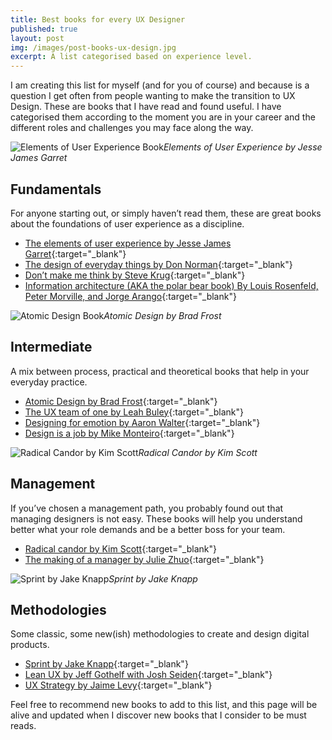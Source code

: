 ```yaml
---
title: Best books for every UX Designer
published: true
layout: post
img: /images/post-books-ux-design.jpg
excerpt: A list categorised based on experience level.
---
```


I am creating this list for myself (and for you of course) and because is a question I get often from people wanting to make the transition to UX Design. These are books that I have read and found useful. I have categorised them according to the moment you are in your career and the different roles and challenges you may face along the way.

![Elements of User Experience Book]({{site.baseurl}}/images/books-elements-user-experience.jpg)*Elements of User Experience by Jesse James Garret*

## Fundamentals
For anyone starting out, or simply haven’t read them, these are great books about the foundations of user experience as a discipline.

- [The elements of user experience by Jesse James Garret](http://www.jjg.net/elements/pdf/elements_ch02.pdf "The elements of user experience by Jesse James Garret"){:target="_blank"}
- [The design of everyday things by Don Norman](https://jnd.org/the-design-of-everyday-things-revised-and-expanded-edition/ "The Design of Everyday Things, Revised and Expanded Edition"){:target="_blank"}
- [Don’t make me think by Steve Krug](http://sensible.com/dmmt.html "Don’t make me think by Steve Krug"){:target="_blank"}
- [Information architecture (AKA the polar bear book) By Louis Rosenfeld, Peter Morville, and Jorge Arango](https://jarango.com/books/ "Information architecture (AKA the polar bear book) By Louis Rosenfeld, Peter Morville, and Jorge Arango"){:target="_blank"}

![Atomic Design Book]({{site.baseurl}}/images/books-atomic-design.jpg)*Atomic Design by Brad Frost*

## Intermediate
A mix between process, practical and theoretical books that help in your everyday practice.

- [Atomic Design by Brad Frost](http://atomicdesign.bradfrost.com){:target="_blank"}
- [The UX team of one by Leah Buley](http://leahbuley.com/ "The UX team of one by Leah Buley"){:target="_blank"}
- [Designing for emotion by Aaron Walter](https://abookapart.com/products/designing-for-emotion "Designing for emotion by Aaron Walter"){:target="_blank"}
- [Design is a job by Mike Monteiro](https://abookapart.com/products/design-is-a-job "Design is a job by Mike Monteiro"){:target="_blank"}

![Radical Candor by Kim Scott]({{site.baseurl}}/images/books-radical-candor.jpg)*Radical Candor by Kim Scott*

## Management
If you’ve chosen a management path, you probably found out that managing designers is not easy. These books will help you understand better what your role demands and be a better boss for your team.

- [Radical candor by Kim Scott](https://www.radicalcandor.com/ "Radical candor by Kim Scott"){:target="_blank"}
- [The making of a manager by Julie Zhuo](http://www.juliezhuo.com/book/manager.html "The making of a manager by Julie Zhuo"){:target="_blank"}

![Sprint by Jake Knapp]({{site.baseurl}}/images/books-sprint.jpg)*Sprint by Jake Knapp*

## Methodologies
Some classic, some new(ish) methodologies to create and design digital products.

- [Sprint by Jake Knapp](https://www.thesprintbook.com/ "Sprint by Jake Knapp"){:target="_blank"}
- [Lean UX by Jeff Gothelf with Josh Seiden](https://www.jeffgothelf.com/books/#LIBROS-PAGE "Lean UX by Jeff Gothelf with Josh Seiden"){:target="_blank"}
- [UX Strategy by Jaime Levy](https://jaimelevy.com/ux-strategy-book/ "UX Strategy by Jaime Levy"){:target="_blank"}

Feel free to recommend new books to add to this list, and this page will be alive and updated when I discover new books that I consider to be must reads.
